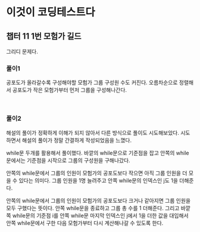 # 이것이 코딩테스트다

## 챕터 11 1번 모험가 길드

그리디 문제다.

### 풀이1

공포도가 올라갈수록 구성해야할 모험가 그룹 구성원 수도 커진다. 오름차순으로 정렬해서 공포도가 작은 모험가부터 먼저 그룹을 구성해나간다.

<br>

### 풀이2

해설의 풀이가 정확하게 이해가 되지 않아서 다른 방식으로 풀이도 시도해보았다. 시도하면서 해설의 풀이가 정말 간결하게 작성되었음을 느꼈다.

while문 두개를 활용해서 풀이했다. 바깥의 while문으로 기준점을 잡고 안쪽의 while문에서는 기준점을 시작으로 그룹의 구성원을 구해나갔다. 

안쪽의 while문에서 그룹의 인원이 모험가의 공포도보다 작으면 아직 그룹 인원을 더 모을 수 있다는 의미다. 그룹 인원을 1명 늘려주고 안쪽 while문의 인덱스인 j도 1을 더해준다. 

안쪽의 while문에서 그룹의 인원이 모험가의 공포도보다 크거나 같아지면 그룹 인원을 모두 구했다는 뜻이다. 안쪽 while문을 종료하고 그룹 총 수를 1 더해준다. 그리고 바깥쪽 while문의 기준점 i를 안쪽 while문 마지막 인덱스인 j에서 1을 더한 값을 대입해서 안쪽 while문에서 구한 다음 모험가부터 다시 계산해나갈 수 있도록 한다.

